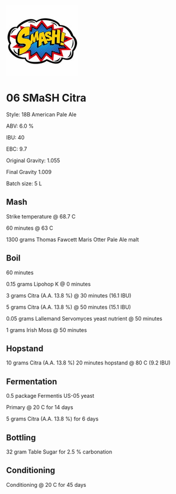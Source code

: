![logo](./06_SMaSH_Citra.jpeg)

# 06 SMaSH Citra

Style: 18B American Pale Ale

ABV: 6.0 %

IBU: 40

EBC: 9.7

Original Gravity: 1.055

Final Gravity 1.009

Batch size: 5 L

## Mash

Strike temperature @ 68.7 C

60 minutes @ 63 C

1300 grams Thomas Fawcett Maris Otter Pale Ale malt

## Boil

60 minutes

0.15 grams Lipohop K @ 0 minutes

3 grams Citra (A.A. 13.8 %) @ 30 minutes (16.1 IBU)

5 grams Citra (A.A. 13.8 %) @ 50 minutes (15.1 IBU)

0.05 grams Lallemand Servomyces yeast nutrient @ 50 minutes

1 grams Irish Moss @ 50 minutes

## Hopstand

10 grams Citra (A.A. 13.8 %) 20 minutes hopstand @ 80 C (9.2 IBU)

## Fermentation

0.5 package Fermentis US-05 yeast

Primary @ 20 C for 14 days

5 grams Citra (A.A. 13.8 %) for 6 days

## Bottling

32 gram Table Sugar for 2.5 % carbonation

## Conditioning

Conditioning @ 20 C for 45 days
